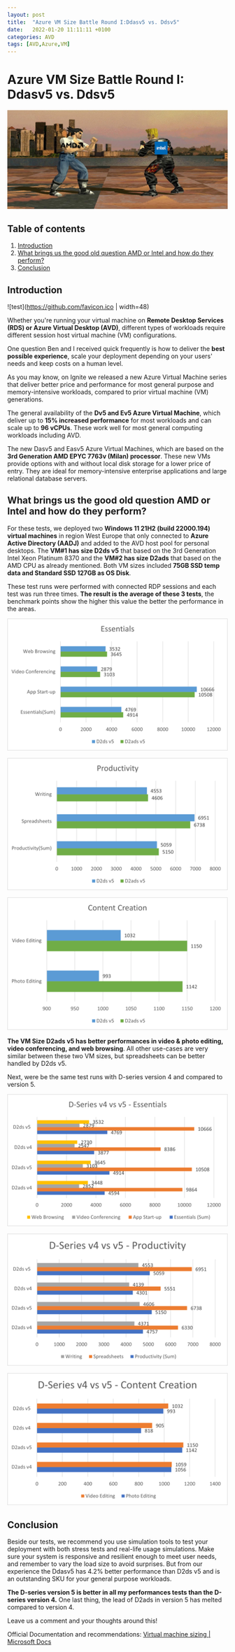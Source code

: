 ```yaml
---
layout: post
title:  "Azure VM Size Battle Round I:Ddasv5 vs. Ddsv5"
date:   2022-01-20 11:11:11 +0100
categories: AVD
tags: [AVD,Azure,VM]
---
```

# Azure VM Size Battle Round I: Ddasv5 vs. Ddsv5 

![2022-02-06-000.png](/assets/img/2022-02-06/2022-02-06-000.png)

## Table of contents
1. [Introduction](#Introduction)
2. [What brings us the good old question AMD or Intel and how do they perform?](#What-brings-us-the-good-old-question-AMD-or-Intel-and-how-do-they-perform)
3. [Conclusion](#Conclusion)

## Introduction

![test](https://github.com/favicon.ico | width=48)

Whether you're running your virtual machine on **Remote Desktop Services (RDS) or Azure Virtual Desktop (AVD)**, different types of workloads require different session host virtual machine (VM) configurations.

One question Ben and I received quick frequently is how to deliver the **best possible experience**, scale your deployment depending on your users' needs and keep costs on a human level.

As you may know, on Ignite we released a new Azure Virtual Machine series that deliver better price and performance for most general purpose and memory-intensive workloads, compared to prior virtual machine (VM) generations.

The general availability of the **Dv5 and Ev5 Azure Virtual Machine**, which deliver up to **15% increased performance** for most workloads and can scale up to **96 vCPUs**. These work well for most general computing workloads including AVD.

The new Dasv5 and Easv5 Azure Virtual Machines, which are based on the **3rd Generation AMD EPYC 7763v (Milan) processor**. These new VMs provide options with and without local disk storage for a lower price of entry. They are ideal for memory-intensive enterprise applications and large relational database servers.

## What brings us the good old question AMD or Intel and how do they perform?

For these tests, we deployed two **Windows 11 21H2 (build 22000.194) virtual machines** in region West Europe that only connected to **Azure Active Directory (AADJ)** and added to the AVD host pool for personal desktops. The **VM#1 has size D2ds v5** that based on the 3rd Generation Intel Xeon Platinum 8370 and the **VM#2 has size D2ads** that based on the AMD CPU as already mentioned. Both VM sizes included **75GB SSD temp data and Standard SSD 127GB as OS Disk**. 

These test runs were performed with connected RDP sessions and each test was run three times. **The result is the average of these 3 tests**, the benchmark points show the higher this value the better the performance in the areas.

![2022-02-06-001.png](/assets/img/2022-02-06/2022-02-06-001.png)

![2022-02-06-002.png](/assets/img/2022-02-06/2022-02-06-002.png)

![2022-02-06-003.png](/assets/img/2022-02-06/2022-02-06-003.png)

**The VM Size D2ads v5 has better performances in video & photo editing, video conferencing, and web browsing**. All other use-cases are very similar between these two VM sizes, but spreadsheets can be better handled by D2ds v5.

Next, were be the same test runs with D-series version 4 and compared to version 5.

![2022-02-06-004.png](/assets/img/2022-02-06/2022-02-06-004.png)

![2022-02-06-005.png](/assets/img/2022-02-06/2022-02-06-005.png)

![2022-02-06-006.png](/assets/img/2022-02-06/2022-02-06-006.png)

## Conclusion

Beside our tests, we recommend you use simulation tools to test your deployment with both stress tests and real-life usage simulations. Make sure your system is responsive and resilient enough to meet user needs, and remember to vary the load size to avoid surprises. But from our experience the Ddasv5 has 4.2% better performance than D2ds v5 and is an outstanding SKU for your general purpose workloads. 

**The D-series version 5 is better in all my performances tests than the D-series version 4.** One last thing, the lead of D2ads in version 5 has melted compared to version 4.

Leave us a comment and your thoughts around this!

Official Documentation and recommendations: [Virtual machine sizing | Microsoft Docs](https://docs.microsoft.com/en-us/windows-server/remote/remote-desktop-services/virtual-machine-recs#multi-session-recommendations)